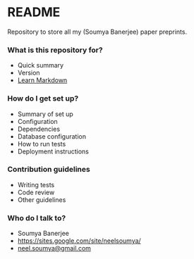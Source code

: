 # README #

Repository to store all my (Soumya Banerjee) paper preprints.

### What is this repository for? ###

* Quick summary
* Version
* [Learn Markdown](https://bitbucket.org/tutorials/markdowndemo)

### How do I get set up? ###

* Summary of set up
* Configuration
* Dependencies
* Database configuration
* How to run tests
* Deployment instructions

### Contribution guidelines ###

* Writing tests
* Code review
* Other guidelines

### Who do I talk to? ###

* Soumya Banerjee
* https://sites.google.com/site/neelsoumya/
* neel.soumya@gmail.com